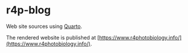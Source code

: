 # r4p-blog
Web site sources using [Quarto](https://quarto.org).

The rendered website is published at [https://www.r4photobiology.info/](https://www.r4photobiology.info/).

